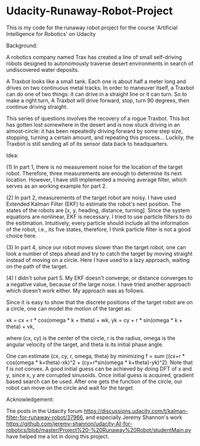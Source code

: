 # Udacity-Runaway-Robot-Project
This is my code for the runaway robot project for the course 'Artificial Intelligence for Robotics' on Udacity

Background:

A robotics company named Trax has created a line of small self-driving robots designed to autonomously traverse desert environments in search of undiscovered water deposits.

A Traxbot looks like a small tank. Each one is about half a meter long and drives on two continuous metal tracks. In order to maneuver itself, a Traxbot can do one of two things: it can drive in a straight line or it can turn. So to make a  right turn, A Traxbot will drive forward, stop, turn 90 degrees, then continue driving straight.

This series of questions involves the recovery of a rogue Traxbot. This bot has gotten lost somewhere in the desert and is now stuck driving in an almost-circle: it has been repeatedly driving forward by some step size, stopping, turning a certain amount, and repeating this process... Luckily, the Traxbot is still sending all of its sensor data back to headquarters.

Idea:

(1) In part 1, there is no measurement noise for the location of the target robot. Therefore, three measurements are enough to determine its next location. However, I have still implemented a moving average filter, which serves as an working example for part 2. 

(2) In part 2, measurements of the target robot are noisy. I have used Extended Kalman Filter (EKF) to estimate the robot's next position. The states of the robots are [x, y, heading, distance, turning]. Since the system equations are nonlinear, EKF is necessary. I tried to use particle filters to do the esitimation. Intuitively, every particle should include all the information of the robot, i.e., its five states, therefore, I think particle filter is not a good choice here. 

(3) In part 4, since our robot moves slower than the target robot, one can look a number of steps ahead and try to catch the target by moving straight instead of moving on a circle. Here I have used to a lazy approach, waiting on the path of the target. 

(4) I didn't solve part 5. My EKF doesn't converge, or distance converges to a negative value, because of the large noise. I have tried another approach which doesn't work either. My approach was as follows. 

Since it is easy to show that the discrete positions of the target robot are on a circle, one can model the motion of the target as:
 
xk = cx + r * cos(omega * k + theta) + wk,
yk = cy + r * sin(omega * k + theta) + vk, 

where (cx, cy) is the center of the circle, r is the radius, omega is the angular velocity of the target, and theta is its initial phase angle. 

One can estimate (cx, cy, r, omega, theta) by minimizing f = sum ((cx+r * cos(omega * k+theta)-xk)^2 + (cy+r*sin(omega * k+theta)-yk)^2). Note that f is not convex. A good initial guess can be achieved by doing DFT of x and y, since x, y are corrupted sinusoids. Once initial guess is acquired, gradient based search can be used. After one gets the function of the circle, our robot can move on the circle and wait for the target. 

Acknowledgement:

The posts in the Udacity forum https://discussions.udacity.com/t/kalman-filter-for-runaway-robot/37966, and especially Jeremy Shannon's work https://github.com/jeremy-shannon/udacity-AI-for-robotics/blob/master/Project%20-%20Runaway%20Robot/studentMain.py have helped me a lot in doing this project. 



